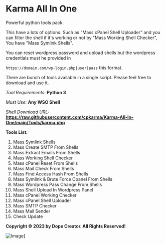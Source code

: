 # Karma All In One
Powerful python tools pack.

This have a lots of options. Such as "Mass cPanel Shell Uploader" and you can filter the shell if it's working or not by "Mass Working Shell Checker", You have "Mass Symlink Shells".

You can reset wordpress password and upload shells but the wordpress credentials must he provided in

````https://domain.com/wp-login.php|user|pass```` this format.

There are bunch of tools available in a single script. Please feel free to download and use it.

*Tool Requirements:* **Python 3**

*Must Use:* **Any WSO Shell**

*Shell Download URL:* **https://raw.githubusercontent.com/cpkarma/Karma-All-In-One/main/Tools/karma.php**

**Tools List:**

 1. Mass Symlink Shells
 2. Mass Create SMTP From Shells
 3. Mass Extract Emails From Shells
 4. Mass Working Shell Checker
 5. Mass cPanel Reset From Shells
 6. Mass Mail Check From Shells
 7. Mass Find Access Hash From Shells
 8. Mass Symlink & Brute Force Cpanel From Shells
 9. Mass Wordpress Pass Change From Shells
 10. Mass Shell Upload In Wordpress Panel
 11. Mass cPanel Working Checker
 12. Mass cPanel Shell Uploader
 13. Mass SMTP Checker
 14. Mass Mail Sender
 15. Check Update

**Copyright © 2023 by Dope Creator. All Rights Reserved!**

![Image](https://raw.githubusercontent.com/cpkarma/img/8c7b60779a6f64abd9cdd7ede2f9b769355ccf34/karma-1.JPG)]
